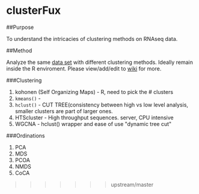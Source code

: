 clusterFux
==========
##Purpose

To understand the intricacies of clustering methods on RNAseq data.  

##Method

Analyze the same [data set](https://github.com/TheCodingCollective/clusterFux/tree/master/data) with different clustering methods.  Ideally remain inside the R enviroment. Please view/add/edit to [wiki](https://github.com/TheCodingCollective/clusterFux/wiki) for more. 

###Clustering
1. kohonen (Self Organizing Maps) -  R, need to pick the # clusters 
2. `kmeans()` - 
3. `hclust()` - CUT TREE(consistency between high vs low level analysis, smaller clusters are part of larger ones.
4. HTScluster - High throughput sequences. server, CPU intensive
5. WGCNA - hclust() wrapper and ease of use "dynamic tree cut"

###Ordinations
1. PCA
2. MDS
3. PCOA
4. NMDS
5. CoCA
>>>>>>> upstream/master
